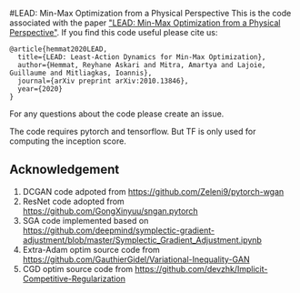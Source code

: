 #LEAD: Min-Max Optimization from a Physical Perspective
This is the code associated with the paper ["LEAD: Min-Max Optimization from a Physical Perspective"](https://openreview.net/forum?id=vXSsTYs6ZB). If you find this code useful please cite us:

```
@article{hemmat2020LEAD,
  title={LEAD: Least-Action Dynamics for Min-Max Optimization},
  author={Hemmat, Reyhane Askari and Mitra, Amartya and Lajoie, Guillaume and Mitliagkas, Ioannis},
  journal={arXiv preprint arXiv:2010.13846},
  year={2020}
}
```


For any questions about the code please create an issue.

The code requires pytorch and tensorflow. But TF is only used for computing the inception score.


## Acknowledgement

1. DCGAN code adpoted from https://github.com/Zeleni9/pytorch-wgan
2. ResNet code adopted from https://github.com/GongXinyuu/sngan.pytorch
3. SGA code implemented based on https://github.com/deepmind/symplectic-gradient-adjustment/blob/master/Symplectic_Gradient_Adjustment.ipynb
4. Extra-Adam optim source code from https://github.com/GauthierGidel/Variational-Inequality-GAN
5. CGD optim source code from https://github.com/devzhk/Implicit-Competitive-Regularization
